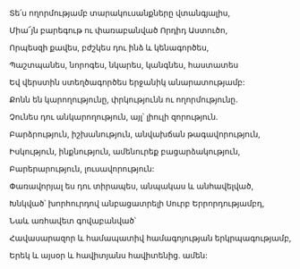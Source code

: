 Տե՛ս ողորմությամբ տարակուսանքները վտանգյալիս,


Միա՜յն բարեգութ ու փառաբանված Որդիդ Աստուծո,


Որպեսզի քավես, բժշկես դու ինձ և կենագործես,


Պաշտպանես, նորոգես, նկարես, կանգնես, հաստատես


Եվ վերստին ստեղծագործես երջանիկ անարատությամբ:


Քոնն են կարողությունը, փրկությունն ու ողորմությունը.


Չունես դու անկարողություն, այլ՝ լիուլի զորություն.


Բարձրություն, իշխանություն, անվախճան թագավորություն,


Իսկություն, ինքնություն, ամենուրեք բացարձակություն,


Բարերարություն, լուսավորություն:


Փառավորյալ ես դու տիրապես, անպակաս և անհավելված,


Խնկված՝ խորհուրդով անբացատրելի Սուրբ Երրորդությամբդ,


Նաև առհավետ գովաբանված՝


Հավասարազոր և համապատիվ համագոյության երկրպագությամբ,


Երեկ և այսօր և հավիտյանս հավիտենից. ամեն: